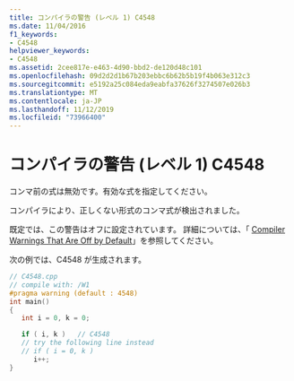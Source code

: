 ```yaml
---
title: コンパイラの警告 (レベル 1) C4548
ms.date: 11/04/2016
f1_keywords:
- C4548
helpviewer_keywords:
- C4548
ms.assetid: 2cee817e-e463-4d90-bbd2-de120d48c101
ms.openlocfilehash: 09d2d2d1b67b203ebbc6b62b5b19f4b063e312c3
ms.sourcegitcommit: e5192a25c084eda9eabfa37626f3274507e026b3
ms.translationtype: MT
ms.contentlocale: ja-JP
ms.lasthandoff: 11/12/2019
ms.locfileid: "73966400"
---
```

# <a name="compiler-warning-level-1-c4548"></a>コンパイラの警告 (レベル 1) C4548

コンマ前の式は無効です。有効な式を指定してください。

コンパイラにより、正しくない形式のコンマ式が検出されました。

既定では、この警告はオフに設定されています。 詳細については、「 [Compiler Warnings That Are Off by Default](../../preprocessor/compiler-warnings-that-are-off-by-default.md)」を参照してください。

次の例では、C4548 が生成されます。

```cpp
// C4548.cpp
// compile with: /W1
#pragma warning (default : 4548)
int main()
{
   int i = 0, k = 0;

   if ( i, k )   // C4548
   // try the following line instead
   // if ( i = 0, k )
      i++;
}
```